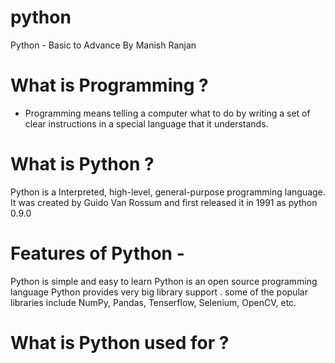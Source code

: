  # python
Python - Basic to Advance By Manish Ranjan

# What is Programming ?
- Programming means telling a computer what to do by writing a set of clear instructions in a special language that it understands.

# What is Python ?
Python is a Interpreted, high-level, general-purpose programming language. <br>
It was created by Guido Van Rossum and first released it in 1991 as python 0.9.0

# Features of Python -
Python is simple and easy to learn
Python is an open source programming language
Python provides very big library support . some of the popular libraries include NumPy, Pandas, Tenserflow, Selenium, OpenCV, etc.

# What is Python used for ?
